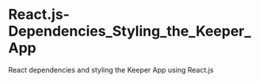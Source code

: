 # React.js-Dependencies_Styling_the_Keeper_App
React dependencies and styling the Keeper App using React.js
